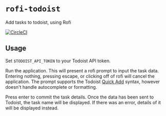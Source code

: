 # `rofi-todoist`

Add tasks to todoist, using Rofi

[![CircleCI](https://circleci.com/gh/RealOrangeOne/rofi-todoist.svg?style=svg)](https://circleci.com/gh/RealOrangeOne/rofi-todoist)

## Usage

Set `$TODOIST_API_TOKEN` to your Todoist API token.

Run the application. This will present a rofi prompt to input the task data. Entering nothing, pressing escape, or clicking off of rofi will cancel the application. The prompt supports the Todoist [Quick Add](https://get.todoist.help/hc/en-us/articles/115001745265) syntax, however doesn't handle autocomplete or formatting.

Press enter to commit the task details. Once the data has been sent to Todoist, the task name will be displayed. If there was an error, details of it will be displayed instead.
